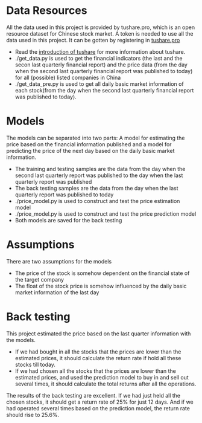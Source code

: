 
# Data Resources

All the data used in this project is provided by tushare.pro, which is an open resource dataset for Chinese stock market.
 A token is needed to use all the data used in this project. It can be gotten by registering in [tushare.pro](https://tushare.pro/) 

* Read the [introduction of tushare](https://tushare.pro/document/1) for more information about tushare.
* ./get_data.py is used to get the financial indicators (the last and the secon last quarterly financial report) and the price data (from the day when the second last quarterly financial report was published to today) for all (possible) listed companies in China  
* ./get_data_pre.py is used to get all daily basic market information of each stock(from the day when the second last quarterly financial report was published to today).

# Models 
The models can be separated into two parts: A model for estimating the price based on the financial information published and a model for predicting the price of the next day based on the daily basic market information.

* The training and testing samples are the data from the day when the second last quarterly report was published to the day when the last quarterly report was published
* The back testing samples are the data from the day when the last quarterly report was published to today
* ./price_model.py is used to construct and test the price estimation model 
* ./price_model.py is used to construct and test the price prediction model 
* Both models are saved for the back testing 

# Assumptions 
There are two assumptions for the models 

* The price of the stock is somehow dependent on the financial state of the target company
* The float of the stock price is somehow influenced by the daily basic market information of the last day

# Back testing
This project estimated the price based on the last quarter information with the models. 

* If we had bought in all the stocks that the prices are lower than the estimated prices, it should calculate the return rate if hold all these stocks till today.
* If we had chosen all the stocks that the prices are lower than the estimated prices, and used the prediction model to buy in and sell out several times, it should calculate the total returns after all the operations.

The results of the back testing are excellent. If we had just held all the chosen stocks, it should get a return rate of 25% for just 12 days.
And if we had operated several times based on the prediction model, the return rate should rise to 25.6%.  

